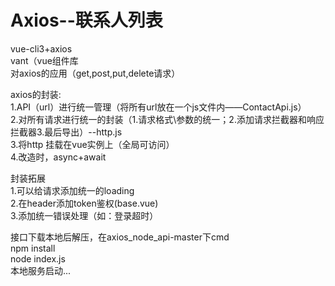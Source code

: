 # Axios--联系人列表

vue-cli3+axios\
vant（vue组件库\
对axios的应用（get,post,put,delete请求）

axios的封装:\
    1.API（url）进行统一管理（将所有url放在一个js文件内——ContactApi.js）\
    2.对所有请求进行统一的封装（1.请求格式\参数的统一；2.添加请求拦截器和响应拦截器3.最后导出）--http.js\
    3.将http 挂载在vue实例上（全局可访问）\
    4.改造时，async+await
    
封装拓展\
    1.可以给请求添加统一的loading\
    2.在header添加token鉴权(base.vue)\
    3.添加统一错误处理（如：登录超时）

接口下载本地后解压，在axios_node_api-master下cmd\
npm install \
node index.js\
本地服务启动...
